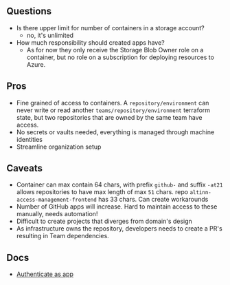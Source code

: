 
## Questions
* Is there upper limit for number of containers in a storage account?
  * no, it's unlimited
* How much responsibility should created apps have?
  * As for now they only receive the Storage Blob Owner role on a container, but no role on a subscription for deploying resources to Azure.

## Pros
* Fine grained of access to containers. A `repository/environment` can never write or read another `teams/repository/environment` terraform state, but two repositories that are owned by the same team have access. 
* No secrets or vaults needed, everything is managed through machine identities
* Streamline organization setup

## Caveats
* Container can max contain 64 chars, with prefix `github-` and suffix `-at21` allows repositories to have max length of max `51` chars. repo `altinn-access-management-frontend` has 33 chars. Can create workarounds
* Number of GitHub apps will increase. Hard to maintain access to these manually, needs automation!
* Difficult to create projects that diverges from domain's design
* As infrastructure owns the repository, developers needs to create a PR's resulting in Team dependencies.

## Docs
* [Authenticate as app](https://docs.github.com/en/apps/creating-github-apps/authenticating-with-a-github-app/authenticating-as-a-github-app)